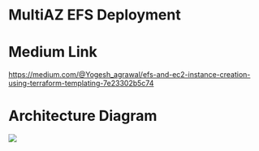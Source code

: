 
# MultiAZ EFS Deployment

# Medium Link 
https://medium.com/@Yogesh_agrawal/efs-and-ec2-instance-creation-using-terraform-templating-7e23302b5c74


# Architecture Diagram

<img src=https://github.com/yogeshagrawal11/cloud/blob/master/aws/EFS/MutiAZ%20EFS%20implementation/Multi%20AZ%20-%20EFS%20configuration.png> 
